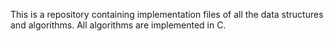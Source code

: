 This is a repository containing implementation files of all the data structures and algorithms.
All algorithms are implemented in C. 
